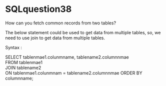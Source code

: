 # SQLquestion38
How can you fetch common records from two tables?


The below statement could be used to get data from multiple tables, so, we need to use join to get data from multiple tables.

Syntax :

SELECT tablenmae1.colunmname, tablename2.columnnmae    
FROM tablenmae1  
JOIN tablename2  
ON tablenmae1.colunmnam = tablename2.columnnmae
ORDER BY columnname;
